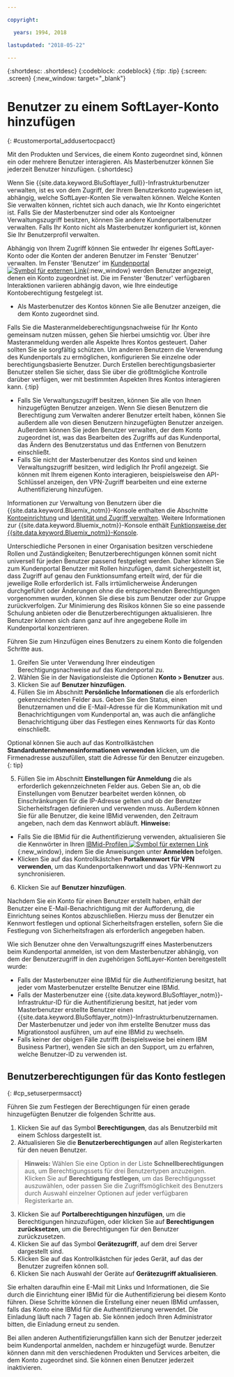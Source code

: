```yaml
---

copyright:

  years: 1994, 2018

lastupdated: "2018-05-22"

---
```


{:shortdesc: .shortdesc}
{:codeblock: .codeblock}
{:tip: .tip}
{:screen: .screen}
{:new_window: target="_blank"}


# Benutzer zu einem SoftLayer-Konto hinzufügen
{: #customerportal_addusertocpacct}

Mit den Produkten und Services, die einem Konto zugeordnet sind, können ein oder mehrere Benutzer interagieren. Als Masterbenutzer können Sie jederzeit Benutzer hinzufügen.
{:shortdesc}

Wenn Sie {{site.data.keyword.BluSoftlayer_full}}-Infrastrukturbenutzer verwalten, ist es von dem Zugriff, der Ihrem Benutzerkonto zugewiesen ist, abhängig, welche SoftLayer-Konten Sie verwalten können. Welche Konten Sie verwalten können, richtet sich auch danach, wie Ihr Konto eingerichtet ist. Falls Sie der Masterbenutzer sind oder als Kontoeigner Verwaltungszugriff besitzen, können Sie andere Kundenportalbenutzer verwalten. Falls Ihr Konto nicht als Masterbenutzer konfiguriert ist, können Sie Ihr Benutzerprofil verwalten.

Abhängig von Ihrem Zugriff können Sie entweder Ihr eigenes SoftLayer-Konto oder die Konten der anderen Benutzer im Fenster 'Benutzer' verwalten. Im Fenster 'Benutzer' im [Kundenportal ![Symbol für externen Link](../icons/launch-glyph.svg)](https://control.softlayer.com/){:new_window} werden Benutzer angezeigt, denen ein Konto zugeordnet ist. Die im Fenster 'Benutzer' verfügbaren Interaktionen variieren abhängig davon, wie Ihre eindeutige Kontoberechtigung festgelegt ist.
  * Als Masterbenutzer des Kontos können Sie alle Benutzer anzeigen, die dem Konto zugeordnet sind.

  Falls Sie die Masteranmeldeberechtigungsnachweise für Ihr Konto gemeinsam nutzen müssen, gehen Sie hierbei umsichtig vor. Über ihre Masteranmeldung werden alle Aspekte Ihres Kontos gesteuert. Daher sollten Sie sie sorgfältig schützen. Um anderen Benutzern die Verwendung des Kundenportals zu ermöglichen, konfigurieren Sie einzelne oder berechtigungsbasierte Benutzer. Durch Erstellen berechtigungsbasierter Benutzer stellen Sie sicher, dass Sie über die größtmögliche Kontrolle darüber verfügen, wer mit bestimmten Aspekten Ihres Kontos interagieren kann.
{:tip}

  * Falls Sie Verwaltungszugriff besitzen, können Sie alle von Ihnen hinzugefügten Benutzer anzeigen. Wenn Sie diesen Benutzern die Berechtigung zum Verwalten anderer Benutzer erteilt haben, können Sie außerdem alle von diesen Benutzern hinzugefügten Benutzer anzeigen. Außerdem können Sie jeden Benutzer verwalten, der dem Konto zugeordnet ist, was das Bearbeiten des Zugriffs auf das Kundenportal, das Ändern des Benutzerstatus und das Entfernen von Benutzern einschließt.
  * Falls Sie nicht der Masterbenutzer des Kontos sind und keinen Verwaltungszugriff besitzen, wird lediglich Ihr Profil angezeigt. Sie können mit Ihrem eigenen Konto interagieren, beispielsweise den API-Schlüssel anzeigen, den VPN-Zugriff bearbeiten und eine externe Authentifizierung hinzufügen.

Informationen zur Verwaltung von Benutzern über die {{site.data.keyword.Bluemix_notm}}-Konsole enthalten die Abschnitte [Kontoeinrichtung](/docs/account/adminpublic.html#signing-up-for-ibm-cloud) und [Identität und Zugriff verwalten](/docs/iam/quickstart.html#getstarted). Weitere Informationen zur {{site.data.keyword.Bluemix_notm}}-Konsole enthält [Funktionsweise der {{site.data.keyword.Bluemix_notm}}-Konsole](/docs/overview/ui.html#ui).

Unterschiedliche Personen in einer Organisation besitzen verschiedene Rollen und Zuständigkeiten; Benutzerberechtigungen können somit nicht universell für jeden Benutzer passend festgelegt werden. Daher können Sie zum Kundenportal Benutzer mit Rollen hinzufügen, damit sichergestellt ist, dass Zugriff auf genau den Funktionsumfang erteilt wird, der für die jeweilige Rolle erforderlich ist. Falls irrtümlicherweise Änderungen durchgeführt oder Änderungen ohne die entsprechenden Berechtigungen vorgenommen wurden, können Sie diese bis zum Benutzer oder zur Gruppe zurückverfolgen. Zur Minimierung des Risikos können Sie so eine passende Schulung anbieten oder die Benutzerberechtigungen aktualisieren. Ihre Benutzer können sich dann ganz auf ihre angegebene Rolle im Kundenportal konzentrieren.

Führen Sie zum Hinzufügen eines Benutzers zu einem Konto die folgenden Schritte aus.

1. Greifen Sie unter Verwendung Ihrer eindeutigen Berechtigungsnachweise auf das Kundenportal zu.
2. Wählen Sie in der Navigationsleiste die Optionen **Konto > Benutzer** aus.
3. Klicken Sie auf **Benutzer hinzufügen**.
4. Füllen Sie im Abschnitt **Persönliche Informationen** die als erforderlich gekennzeichneten Felder aus. Geben Sie den Status, einen Benutzernamen und die E-Mail-Adresse für die Kommunikation mit und Benachrichtigungen vom Kundenportal an, was auch die anfängliche Benachrichtigung über das Festlegen eines Kennworts für das Konto einschließt.

  Optional können Sie auch auf das Kontrollkästchen **Standardunternehmensinformationen verwenden** klicken, um die Firmenadresse auszufüllen, statt die Adresse für den Benutzer einzugeben.
  {: tip}

5. Füllen Sie im Abschnitt **Einstellungen für Anmeldung** die als erforderlich gekennzeichneten Felder aus. Geben Sie an, ob die Einstellungen vom Benutzer bearbeitet werden können, ob Einschränkungen für die IP-Adresse gelten und ob der Benutzer Sicherheitsfragen definieren und verwenden muss. Außerdem können Sie für alle Benutzer, die keine IBMid verwenden, den Zeitraum angeben, nach dem das Kennwort abläuft.
**Hinweise:**
* Falls Sie die IBMid für die Authentifizierung verwenden, aktualisieren Sie die Kennwörter in Ihren [IBMid-Profilen ![Symbol für externen Link](../icons/launch-glyph.svg)](https://www.ibm.com/account/profile){:new_window}, indem Sie die Anweisungen unter **Anmelden** befolgen.
* Klicken Sie auf das Kontrollkästchen **Portalkennwort für VPN verwenden**, um das Kundenportalkennwort und das VPN-Kennwort zu synchronisieren.
6. Klicken Sie auf **Benutzer hinzufügen**.

Nachdem Sie ein Konto für einen Benutzer erstellt haben, erhält der Benutzer eine E-Mail-Benachrichtigung mit der Aufforderung, die Einrichtung seines Kontos abzuschließen. Hierzu muss der Benutzer ein Kennwort festlegen und optional Sicherheitsfragen erstellen, sofern Sie die Festlegung von Sicherheitsfragen als erforderlich angegeben haben.

Wie sich Benutzer ohne den Verwaltungszugriff eines Masterbenutzers beim Kundenportal anmelden, ist von dem Masterbenutzer abhängig, von dem der Benutzerzugriff in den zugehörigen SoftLayer-Konten bereitgestellt wurde:
  * Falls der Masterbenutzer eine IBMid für die Authentifizierung besitzt, hat jeder vom Masterbenutzer erstellte Benutzer eine IBMid.
  * Falls der Masterbenutzer eine {{site.data.keyword.BluSoftlayer_notm}}-Infrastruktur-ID für die Authentifizierung besitzt, hat jeder vom Masterbenutzer erstellte Benutzer einen {{site.data.keyword.BluSoftlayer_notm}}-Infrastrukturbenutzernamen. Der Masterbenutzer und jeder von ihm erstellte Benutzer muss das Migrationstool ausführen, um auf eine IBMid zu wechseln.
  * Falls keiner der obigen Fälle zutrifft (beispielsweise bei einem IBM Business Partner), wenden Sie sich an den Support, um zu erfahren, welche Benutzer-ID zu verwenden ist.

## Benutzerberechtigungen für das Konto festlegen
{: #cp_setuserpermsacct}

Führen Sie zum Festlegen der Berechtigungen für einen gerade hinzugefügten Benutzer die folgenden Schritte aus.

1. Klicken Sie auf das Symbol **Berechtigungen**, das als Benutzerbild mit einem Schloss dargestellt ist.
2. Aktualisieren Sie die **Benutzerberechtigungen** auf allen Registerkarten für den neuen Benutzer.
> **Hinweis:** Wählen Sie eine Option in der Liste **Schnellberechtigungen** aus, um Berechtigungssets für drei Benutzertypen anzuzeigen. Klicken Sie auf **Berechtigung festlegen**, um das Berechtigungsset auszuwählen, oder passen Sie die Zugriffsmöglichkeit des Benutzers durch Auswahl einzelner Optionen auf jeder verfügbaren Registerkarte an.
3. Klicken Sie auf **Portalberechtigungen hinzufügen**, um die Berechtigungen hinzuzufügen, oder klicken Sie auf **Berechtigungen zurücksetzen**, um die Berechtigungen für den Benutzer zurückzusetzen.
4. Klicken Sie auf das Symbol **Gerätezugriff**, auf dem drei Server dargestellt sind.
5. Klicken Sie auf das Kontrollkästchen für jedes Gerät, auf das der Benutzer zugreifen können soll.
6. Klicken Sie nach Auswahl der Geräte auf **Gerätezugriff aktualisieren**.

Sie erhalten daraufhin eine E-Mail mit Links und Informationen, die Sie durch die Einrichtung einer IBMid für die Authentifizierung bei diesem Konto führen. Diese Schritte können die Erstellung einer neuen IBMid umfassen, falls das Konto eine IBMid für die Authentifizierung verwendet. Die Einladung läuft nach 7 Tagen ab. Sie können jedoch Ihren Administrator bitten, die Einladung erneut zu senden.

Bei allen anderen Authentifizierungsfällen kann sich der Benutzer jederzeit beim Kundenportal anmelden, nachdem er hinzugefügt wurde. Benutzer können dann mit den verschiedenen Produkten und Services arbeiten, die dem Konto zugeordnet sind. Sie können einen Benutzer jederzeit inaktivieren.

